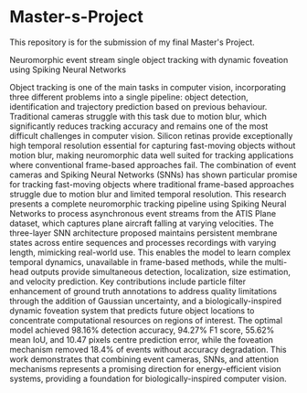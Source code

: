 # Master-s-Project
This repository is for the submission of my final Master's Project.


Neuromorphic event stream single object tracking with dynamic foveation using Spiking Neural Networks

Object tracking is one of the main tasks in computer vision, incorporating three different problems into a single pipeline: object detection, identification and trajectory prediction based on previous behaviour. Traditional cameras struggle with this task due to motion blur, which significantly reduces tracking accuracy and remains one of the most difficult challenges in computer vision. Silicon retinas provide exceptionally high temporal resolution essential for capturing fast-moving objects without motion blur, making neuromorphic data well suited for tracking applications where conventional frame-based approaches fail. The combination of event cameras and Spiking Neural Networks (SNNs) has shown particular promise for tracking fast-moving objects where traditional frame-based approaches struggle due to motion blur and limited temporal resolution. This research presents a complete neuromorphic tracking pipeline using Spiking Neural Networks to process asynchronous event streams from the ATIS Plane dataset, which captures plane aircraft falling at varying velocities. The three-layer SNN architecture proposed maintains persistent membrane states across entire sequences and processes recordings with varying length, mimicking real-world use. This enables the model to learn complex temporal dynamics, unavailable in frame-based methods, while the multi-head outputs provide simultaneous detection, localization, size estimation, and velocity prediction. Key contributions include particle filter enhancement of ground truth annotations to address quality limitations through the addition of Gaussian uncertainty, and a biologically-inspired dynamic foveation system that predicts future object locations to concentrate computational resources on regions of interest. The optimal model achieved 98.16% detection accuracy, 94.27% F1 score, 55.62% mean IoU, and 10.47 pixels centre prediction error, while the foveation mechanism removed 18.4% of events without accuracy degradation. This work demonstrates that combining event cameras, SNNs, and attention mechanisms represents a promising direction for energy-efficient vision systems, providing a foundation for biologically-inspired computer vision.
